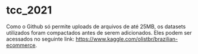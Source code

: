 # tcc_2021

Como o Github só permite uploads de arquivos de até 25MB, os datasets utilizados foram compactados antes de serem adicionados.
Eles podem ser acessados no seguinte link: https://www.kaggle.com/olistbr/brazilian-ecommerce.
